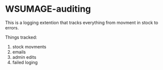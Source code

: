 WSUMAGE-auditing
================

This is a logging extention that tracks everything from movment in stock to errors.  

Things tracked:

1. stock movments
1. emails
1. admin edits
1. failed loging
